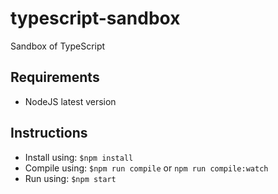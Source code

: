# typescript-sandbox
Sandbox of TypeScript
## Requirements
- NodeJS latest version
## Instructions
- Install using: `$npm install`
- Compile using: `$npm run compile` or `npm run compile:watch`
- Run using: `$npm start`
